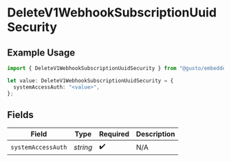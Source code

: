 # DeleteV1WebhookSubscriptionUuidSecurity

## Example Usage

```typescript
import { DeleteV1WebhookSubscriptionUuidSecurity } from "@gusto/embedded-api/models/operations/deletev1webhooksubscriptionuuid.js";

let value: DeleteV1WebhookSubscriptionUuidSecurity = {
  systemAccessAuth: "<value>",
};
```

## Fields

| Field              | Type               | Required           | Description        |
| ------------------ | ------------------ | ------------------ | ------------------ |
| `systemAccessAuth` | *string*           | :heavy_check_mark: | N/A                |